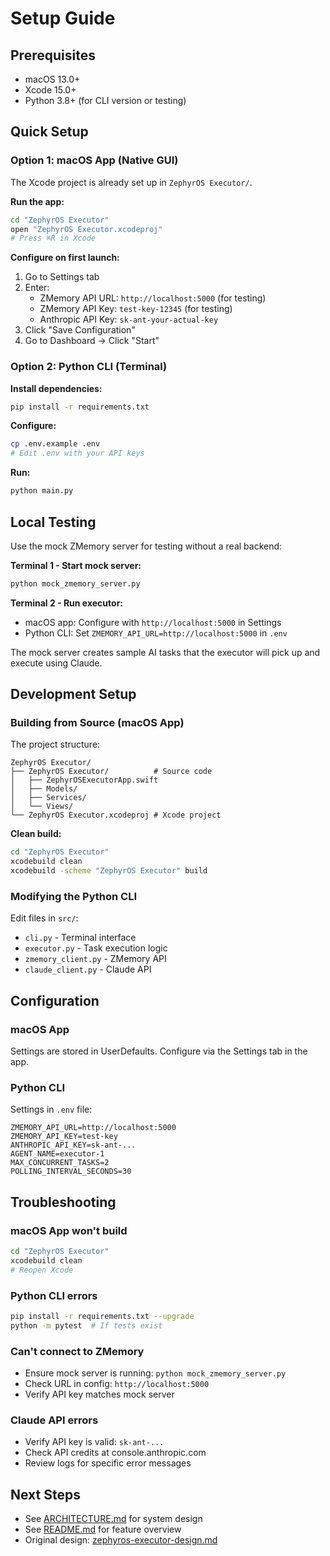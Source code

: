 # Setup Guide

## Prerequisites

- macOS 13.0+
- Xcode 15.0+
- Python 3.8+ (for CLI version or testing)

## Quick Setup

### Option 1: macOS App (Native GUI)

The Xcode project is already set up in `ZephyrOS Executor/`.

**Run the app:**
```bash
cd "ZephyrOS Executor"
open "ZephyrOS Executor.xcodeproj"
# Press ⌘R in Xcode
```

**Configure on first launch:**
1. Go to Settings tab
2. Enter:
   - ZMemory API URL: `http://localhost:5000` (for testing)
   - ZMemory API Key: `test-key-12345` (for testing)
   - Anthropic API Key: `sk-ant-your-actual-key`
3. Click "Save Configuration"
4. Go to Dashboard → Click "Start"

### Option 2: Python CLI (Terminal)

**Install dependencies:**
```bash
pip install -r requirements.txt
```

**Configure:**
```bash
cp .env.example .env
# Edit .env with your API keys
```

**Run:**
```bash
python main.py
```

## Local Testing

Use the mock ZMemory server for testing without a real backend:

**Terminal 1 - Start mock server:**
```bash
python mock_zmemory_server.py
```

**Terminal 2 - Run executor:**
- macOS app: Configure with `http://localhost:5000` in Settings
- Python CLI: Set `ZMEMORY_API_URL=http://localhost:5000` in `.env`

The mock server creates sample AI tasks that the executor will pick up and execute using Claude.

## Development Setup

### Building from Source (macOS App)

The project structure:
```
ZephyrOS Executor/
├── ZephyrOS Executor/          # Source code
│   ├── ZephyrOSExecutorApp.swift
│   ├── Models/
│   ├── Services/
│   └── Views/
└── ZephyrOS Executor.xcodeproj # Xcode project
```

**Clean build:**
```bash
cd "ZephyrOS Executor"
xcodebuild clean
xcodebuild -scheme "ZephyrOS Executor" build
```

### Modifying the Python CLI

Edit files in `src/`:
- `cli.py` - Terminal interface
- `executor.py` - Task execution logic
- `zmemory_client.py` - ZMemory API
- `claude_client.py` - Claude API

## Configuration

### macOS App
Settings are stored in UserDefaults. Configure via the Settings tab in the app.

### Python CLI
Settings in `.env` file:
```
ZMEMORY_API_URL=http://localhost:5000
ZMEMORY_API_KEY=test-key
ANTHROPIC_API_KEY=sk-ant-...
AGENT_NAME=executor-1
MAX_CONCURRENT_TASKS=2
POLLING_INTERVAL_SECONDS=30
```

## Troubleshooting

### macOS App won't build
```bash
cd "ZephyrOS Executor"
xcodebuild clean
# Reopen Xcode
```

### Python CLI errors
```bash
pip install -r requirements.txt --upgrade
python -m pytest  # If tests exist
```

### Can't connect to ZMemory
- Ensure mock server is running: `python mock_zmemory_server.py`
- Check URL in config: `http://localhost:5000`
- Verify API key matches mock server

### Claude API errors
- Verify API key is valid: `sk-ant-...`
- Check API credits at console.anthropic.com
- Review logs for specific error messages

## Next Steps

- See [ARCHITECTURE.md](ARCHITECTURE.md) for system design
- See [README.md](README.md) for feature overview
- Original design: [zephyros-executor-design.md](zephyros-executor-design.md)
